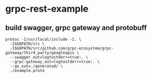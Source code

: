 # grpc-rest-example


## build swagger, grpc gateway and protobuff
```
protoc -I/usr/local/include -I. \
  -I$GOPATH/src \
  -I$GOPATH/src/github.com/grpc-ecosystem/grpc-gateway/third_party/googleapis \
  --swagger_out=logtostderr=true:. \
  --grpc-gateway_out=logtostderr=true:. \
  --go_out=./generated/ \
  ./example.proto
```